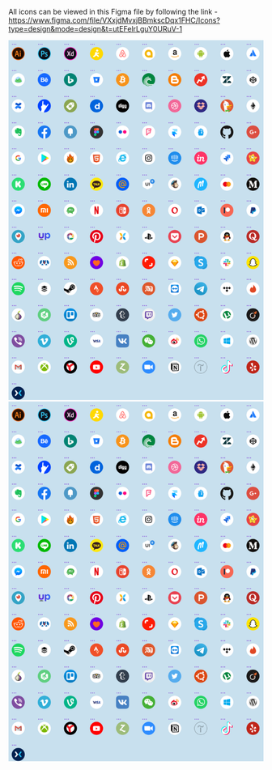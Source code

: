 All icons can be viewed in this Figma file by following the link - https://www.figma.com/file/VXxjdMvxjBBmkscDqx1FHC/Icons?type=design&mode=design&t=utEFelrLguY0URuV-1


<img src="https://github.com/KorradoInganamorte/images/blob/main/icons_social/image_second.png"/>
<img src="https://github.com/KorradoInganamorte/images/blob/main/icons_social/image.png"/>
